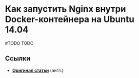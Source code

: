 Как запустить Nginx внутри Docker-контейнера на Ubuntu 14.04
============================================================


#TODO
TODO


## Ссылки
* **[Оригинал статьи](https://www.digitalocean.com/community/tutorials/how-to-run-nginx-in-a-docker-container-on-ubuntu-14-04)**  (англ.)
